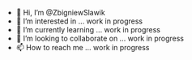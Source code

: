 - 👋 Hi, I’m @ZbigniewSlawik
- 👀 I’m interested in ... work in progress
- 🌱 I’m currently learning ... work in progress
- 💞️ I’m looking to collaborate on ... work in progress
- 📫 How to reach me ... work in progress

<!---
ZbigniewSlawik/ZbigniewSlawik is a ✨ special ✨ repository because its `README.md` (this file) appears on your GitHub profile.
You can click the Preview link to take a look at your changes.
--->
